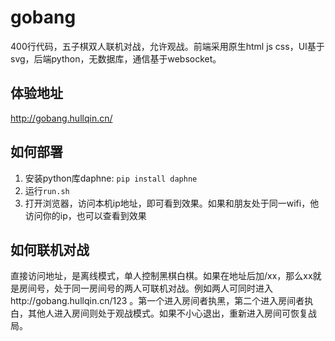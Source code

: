 # gobang
400行代码，五子棋双人联机对战，允许观战。前端采用原生html js css，UI基于svg，后端python，无数据库，通信基于websocket。

## 体验地址

http://gobang.hullqin.cn/

## 如何部署
1. 安装python库daphne: `pip install daphne`
2. 运行`run.sh`
3. 打开浏览器，访问本机ip地址，即可看到效果。如果和朋友处于同一wifi，他访问你的ip，也可以查看到效果

## 如何联机对战
直接访问地址，是离线模式，单人控制黑棋白棋。如果在地址后加/xx，那么xx就是房间号，处于同一房间号的两人可联机对战。例如两人可同时进入http://gobang.hullqin.cn/123 。第一个进入房间者执黑，第二个进入房间者执白，其他人进入房间则处于观战模式。如果不小心退出，重新进入房间可恢复战局。
